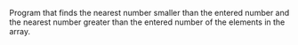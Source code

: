 Program that finds the nearest number smaller than the entered number and the nearest number greater than the entered number of the elements in the array.
